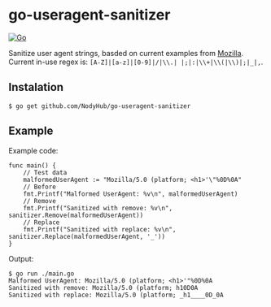 # go-useragent-sanitizer

[![Go](https://github.com/NodyHub/go-useragent-sanitizer/actions/workflows/test.yaml/badge.svg)](https://github.com/NodyHub/go-useragent-sanitizer/actions/workflows/test.yaml)

Sanitize user agent strings, basded on current examples from [Mozilla](https://developer.mozilla.org/en-US/docs/Web/HTTP/Headers/User-Agent).  Current in-use regex is: `[A-Z]|[a-z]|[0-9]|/|\\.| |;|:|\\+|\\(|\\)|;|_|,`.


## Instalation

```shell
$ go get github.com/NodyHub/go-useragent-sanitizer
```

## Example 

Example code:

```golang
func main() {
    // Test data
	malformedUserAgent := "Mozilla/5.0 (platform; <h1>'\"%0D%0A"
	// Before
	fmt.Printf("Malformed UserAgent: %v\n", malformedUserAgent)
	// Remove
	fmt.Printf("Sanitized with remove: %v\n", sanitizer.Remove(malformedUserAgent))
	// Replace
	fmt.Printf("Sanitized with replace: %v\n", sanitizer.Replace(malformedUserAgent, '_'))
}
```

Output:

```shell
$ go run ./main.go
Malformed UserAgent: Mozilla/5.0 (platform; <h1>'"%0D%0A
Sanitized with remove: Mozilla/5.0 (platform; h10D0A
Sanitized with replace: Mozilla/5.0 (platform; _h1____0D_0A
```

